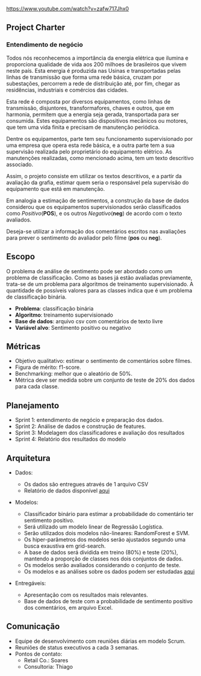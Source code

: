 
https://www.youtube.com/watch?v=zafw717Jhx0
## Project Charter

### Entendimento de negócio
Todos nós reconhecemos a importância da energia elétrica que ilumina e proporciona qualidade de vida
aos 200 milhoes de brasileiros que vivem neste país. Esta energia é produzida nas Usinas
e transportadas pelas linhas de transmissão que forma uma rede básica, cruzam por subestações,
percorrem a rede de distribuição até, por fim, chegar as residências, industriais e comércios das cidades.

Esta rede é composta por diversos equipamentos, como linhas de transmissão, disjuntores, transformafores, 
chaves e outros, que em harmonia, permitem que a energia seja gerada, transportada para ser consumida. 
Estes equipamentos são dispositivos mecânicos ou motores, que tem uma vida finita e precisam de manutenção periódica.

Dentre os equipamentos, parte tem seu funcionamento supervisionado por uma empresa que opera esta rede básica,
e a outra parte tem a sua supervisão realizada pelo proprietário do equipamento elétrico. 
As manutenções realizadas, como mencionado acima, tem um texto descritivo associado.

Assim, o projeto consiste em utilizar os textos descritivos, e a partir da avaliação da grafia,
estimar quem seria o responsável pela supervisão do equipamento que está em manutenção.

Em analogia a estimação de sentimentos, a construção da base de dados considerou que 
os equipamentos supervisionados serão classificados como *Positivo*(**POS**), e os outros *Negativo*(**neg**) 
de acordo com o texto avaliados.

Deseja-se utilizar a informação dos comentários escritos nas avaliações para prever o sentimento do 
avaliador pelo filme (**pos** ou **neg**). 




## Escopo

O problema de análise de sentimento pode ser abordado como um problema de classificação. Como as bases já estão avaliadas previamente, trata-se de um problema para algoritmos de treinamento supervisionado. A quantidade de possíveis valores para as classes indica que é um problema de classificação binária.

* **Problema**: classificação binária
* **Algoritmo**: treinamento supervisionado
* **Base de dados**: arquivo csv com comentários de texto livre
* **Variável alvo**: Sentimento positivo ou negativo

## Métricas
* Objetivo qualitativo: estimar o sentimento de comentários sobre filmes.
* Figura de mérito: f1-score.
* Benchmarking: melhor que o aleatório de 50%.
* Métrica deve ser medida sobre um conjunto de teste de 20% dos dados para cada classe.


## Planejamento
* Sprint 1: entendimento de negócio e preparação dos dados.
* Sprint 2: Análise de dados e construção de features.
* Sprint 3: Modelagem dos classificadores e avaliação dos resultados
* Sprint 4: Relatório dos resultados do modelo

## Arquitetura

* Dados:
  * Os dados são entregues através de 1 arquivo CSV
  * Relatório de dados disponível [aqui](../DataReport/Report.md "Relatório de dados")

* Modelos:
  * Classificador binário para estimar a probabilidade do comentário ter sentimento positivo.
  * Será utilizado um modelo linear de Regressão Logística.
  * Serão utilizados dois modelos não-lineares: RandomForest e SVM.
  * Os hiper-parâmetros dos modelos serão ajustados segundo uma busca exaustiva em grid-search.
  * A base de dados será dividida em treino (80%) e teste (20%), mantendo a proporção de classes nos dois conjuntos de dados.
  * Os modelos serão avaliados considerando o conjunto de teste.
  * Os modelos e as análises sobre os dados podem ser estudadas [aqui](../Model/Report.md "Relatório de modelagem")
  
  
* Entregáveis:
  * Apresentação com os resultados mais relevantes.
  * Base de dados de teste com a probabilidade de sentimento positivo dos comentários, em arquivo Excel.



## Comunicação
* Equipe de desenvolvimento com reuniões diárias em modelo Scrum.
* Reuniões de status executivos a cada 3 semanas.
* Pontos de contato:
  * Retail Co.: Soares
  * Consultoria: Thiago
